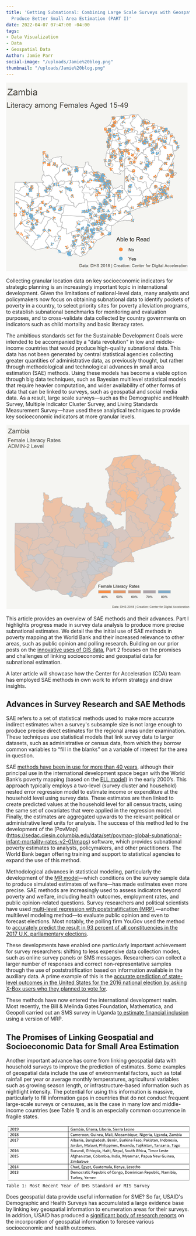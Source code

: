 ```yaml
---
title: 'Getting Subnational: Combining Large Scale Surveys with Geospatial Data to
  Produce Better Small Area Estimation (PART I)'
date: 2022-04-07 07:47:00 -04:00
tags:
- Data Visualization
- Data
- Geospatial Data
Author: Jamie Parr
social-image: "/uploads/Jamie%20blog.png"
thumbnail: "/uploads/Jamie%20blog.png"
---
```


![Jamie blog.png](/uploads/Jamie%20blog.png)

Collecting granular location data on key socioeconomic indicators for strategic planning is an increasingly important topic in international development. Given the limitations of national-level data, many analysts and policymakers now focus on obtaining subnational data to identify pockets of poverty in a country, to select priority sites for poverty alleviation programs, to establish subnational benchmarks for monitoring and evaluation purposes, and to cross-validate data collected by country governments on indicators such as child mortality and basic literacy rates.

<!--more-->

The ambitious standards set for the Sustainable Development Goals were intended to be accompanied by a "data revolution" in low and middle-income countries that would produce high-quality subnational data. This data has not been generated by central statistical agencies collecting greater quantities of administrative data, as previously thought, but rather through methodological and technological advances in small area estimation (SAE) methods. Using these models has become a viable option through big data techniques, such as Bayesian multilevel statistical models that require heavier computation, and wider availability of other forms of data that can be linked to surveys, such as geospatial and social media data. As a result, large scale surveys—such as the Demographic and Health Survey, Multiple Indicator Cluster Survey, and Living Standards Measurement Survey—have used these analytical techniques to provide key socioeconomic indicators at more granular levels.

![Jamie blog 2.png](/uploads/Jamie%20blog%202.png)

This article provides an overview of SAE methods and their advances. Part I highlights progress made in survey data analysis to produce more precise subnational estimates. We detail the the initial use of SAE methods in poverty mapping at the World Bank and their increased relevance to other areas, such as public opinion and polling research. Building on our prior posts on the [innovative uses of GIS data](https://dai-global-digital.com/gis-data-availability-and-applicability.html?utm_source=related-box), Part 2 focuses on the promises and challenges of linking socioeconomic and geospatial data for subnational estimation.

A later article will showcase how the Center for Acceleration (CDA) team has employed SAE methods in own work to inform strategy and draw insights.

## Advances in Survey Research and SAE Methods

SAE refers to a set of statistical methods used to make more accurate indirect estimates when a survey's subsample size is not large enough to produce precise direct estimates for the regional areas under examination. These techniques use statistical models that link survey data to larger datasets, such as administrative or census data, from which they borrow common variables to “fill in the blanks” on a variable of interest for the area in question.

SAE [methods have been in use for more than 40 years](https://doi.org/10.1080%2F01621459.1979.10482505), although their principal use in the international development space began with the World Bank’s poverty mapping (based on the [ELL model](https://are.berkeley.edu/\~ligon/Teaching/ARE251/elbers-etal03.pdf)) in the early 2000’s. This approach typically employs a two-level (survey cluster and household) nested error regression model to estimate income or expenditure at the household level using survey data. These estimates are then linked to create predicted values at the household level for all census tracts, using the same set of covariates that were applied in the regression model. Finally, the estimates are aggregated upwards to the relevant political or administrative level units for analysis. The success of this method led to the development of the \[PovMap\](https://sedac.ciesin.columbia.edu/data/set/povmap-global-subnational-infant-mortality-rates-v2-01/maps) software, which provides subnational poverty estimates to analysts, policymakers, and other practitioners. The World Bank began offering training and support to statistical agencies to expand the use of this method.

Methodological advances in statistical modeling, particularly the development of the [MR model](https://openknowledge.worldbank.org/handle/10986/33819)—which conditions on the survey sample data to produce simulated estimates of welfare—has made estimates even more precise. SAE methods are increasingly used to assess indicators beyond poverty and welfare, including health outcomes, employment rates, and public opinion-related questions. Survey researchers and political scientists have used [multi-level regression with poststratification (MRP),](http://www.stat.columbia.edu/\~gelman/research/unpublished/MRT(1).pdf)—another multilevel modeling method—to evaluate public opinion and even to forecast elections. Most notably, the polling firm YouGov used the method to [accurately predict the result in 93 percent of all constituencies in the 2017 U.K. parliamentary elections](https://www.newscientist.com/article/2134144-how-yougovs-experimental-poll-correctly-called-the-uk-election/#ixzz63vulf5ZP).

These developments have enabled one particularly important achievement for survey researchers: shifting to less expensive data collection modes, such as online survey panels or SMS messages. Researchers can collect a larger number of responses and correct non-representative samples through the use of poststratification based on information available in the auxiliary data. A prime example of this is the [accurate prediction of state-level outcomes in the United States for the 2016 national election by asking X-Box users who they planned to vote for](https://www.microsoft.com/en-us/research/wp-content/uploads/2016/04/forecasting-with-nonrepresentative-polls.pdf).

These methods have now entered the international development realm. Most recently, the Bill & Melinda Gates Foundation, Mathematica, and Geopoll carried out an SMS survey in Uganda [to estimate financial inclusion](https://www.mathematica.org/download-media?MediaItemId=%7B4DB446CF-FC74-4C9D-8A38-466A4DCA8DC9%7D) using a version of MRP.

## The Promises of Linking Geospatial and Socioeconomic Data for Small Area Estimation

Another important advance has come from linking geospatial data with household surveys to improve the prediction of estimates. Some examples of geospatial data include the use of environmental factors, such as total rainfall per year or average monthly temperatures, agricultural variables such as growing season length, or infrastructure-based information such as nightlight intensity. The potential for using this information is massive, particularly to fill information gaps in countries that do not conduct frequent large-scale surveys or censuses, as is the case in many low and middle-income countries (see Table 1) and is an especially common occurrence in fragile states.

![jamie blog 3 .png](/uploads/jamie%20blog%203%20.png)`Table 1: Most Recent Year of DHS Standard or MIS Survey`

Does geospatial data provide useful information for SME? So far, USAID's Demographic and Health Surveys has accumulated a large  evidence base by linking key geospatial information to enumeration areas for their surveys. In addition, USAID has produced a [significant body of research reports](https://dhsprogram.com/publications/publication-search.cfm?type=45) on the incorporation of geospatial information to foresee various socioeconomic and health outcomes.